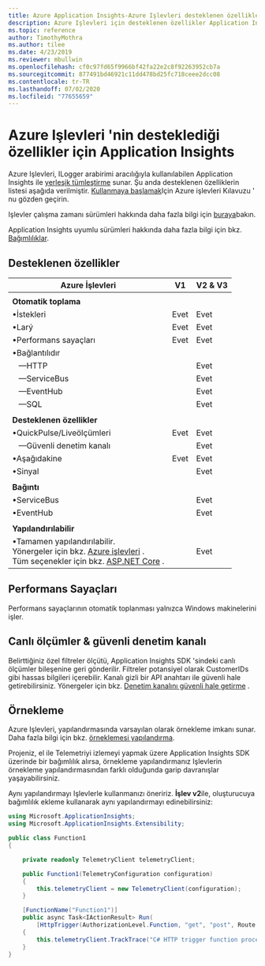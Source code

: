 ```yaml
---
title: Azure Application Insights-Azure Işlevleri desteklenen özellikler
description: Azure Işlevleri için desteklenen özellikler Application Insights
ms.topic: reference
author: TimothyMothra
ms.author: tilee
ms.date: 4/23/2019
ms.reviewer: mbullwin
ms.openlocfilehash: cf0c97fd65f9966bf42fa22e2c8f92263952cb7a
ms.sourcegitcommit: 877491bd46921c11dd478bd25fc718ceee2dcc08
ms.contentlocale: tr-TR
ms.lasthandoff: 07/02/2020
ms.locfileid: "77655659"
---
```

# <a name="application-insights-for-azure-functions-supported-features"></a>Azure Işlevleri 'nin desteklediği özellikler için Application Insights

Azure Işlevleri, ILogger arabirimi aracılığıyla kullanılabilen Application Insights ile [yerleşik tümleştirme](../../azure-functions/functions-monitoring.md) sunar. Şu anda desteklenen özelliklerin listesi aşağıda verilmiştir. [Kullanmaya başlamak](../../azure-functions/functions-monitoring.md#enable-application-insights-integration)Için Azure işlevleri Kılavuzu ' nu gözden geçirin.

Işlevler çalışma zamanı sürümleri hakkında daha fazla bilgi için [buraya](../../azure-functions/functions-versions.md)bakın.

Application Insights uyumlu sürümleri hakkında daha fazla bilgi için bkz. [Bağımlılıklar](https://www.nuget.org/packages/Microsoft.Azure.WebJobs.Logging.ApplicationInsights/).

## <a name="supported-features"></a>Desteklenen özellikler

| Azure İşlevleri                       | V1                | V2 & V3   | 
|-----------------------------------    |---------------    |------------------ |
| | | | 
| **Otomatik toplama**        |                 |                   |               
| &bull;İstekleri                     | Evet             | Evet               | 
| &bull;Larý                   | Evet             | Evet               | 
| &bull;Performans sayaçları         | Evet             | Evet               |
| &bull;Bağlantılıdır                   |                   |                   |               
| &nbsp;&nbsp;&nbsp;&mdash;HTTP      |                 | Evet               | 
| &nbsp;&nbsp;&nbsp;&mdash;ServiceBus|                 | Evet               | 
| &nbsp;&nbsp;&nbsp;&mdash;EventHub  |                 | Evet               | 
| &nbsp;&nbsp;&nbsp;&mdash;SQL       |                 | Evet               | 
| | | | 
| **Desteklenen özellikler**                |                   |                   |               
| &bull;QuickPulse/Liveölçümleri       | Evet             | Evet               | 
| &nbsp;&nbsp;&nbsp;&mdash;Güvenli denetim kanalı|                 | Evet               | 
| &bull;Aşağıdakine                     | Evet             | Evet               | 
| &bull;Sinyal                   |                 | Evet               | 
| | | | 
| **Bağıntı**                       |                   |                   |               
| &bull;ServiceBus                     |                   | Evet               | 
| &bull;EventHub                       |                   | Evet               | 
| | | | 
| **Yapılandırılabilir**                      |                   |                   |           
| &bull;Tamamen yapılandırılabilir.<br/>Yönergeler için bkz. [Azure işlevleri](https://github.com/Microsoft/ApplicationInsights-aspnetcore/issues/759#issuecomment-426687852) .<br/>Tüm seçenekler için bkz. [ASP.NET Core](https://github.com/Microsoft/ApplicationInsights-aspnetcore/wiki/Custom-Configuration) .               |                   | Evet                   | 


## <a name="performance-counters"></a>Performans Sayaçları

Performans sayaçlarının otomatik toplanması yalnızca Windows makinelerini işler.


## <a name="live-metrics--secure-control-channel"></a>Canlı ölçümler & güvenli denetim kanalı

Belirttiğiniz özel filtreler ölçütü, Application Insights SDK 'sindeki canlı ölçümler bileşenine geri gönderilir. Filtreler potansiyel olarak CustomerIDs gibi hassas bilgileri içerebilir. Kanalı gizli bir API anahtarı ile güvenli hale getirebilirsiniz. Yönergeler için bkz. [Denetim kanalını güvenli hale getirme](https://docs.microsoft.com/azure/azure-monitor/app/live-stream#secure-the-control-channel) .

## <a name="sampling"></a>Örnekleme

Azure Işlevleri, yapılandırmasında varsayılan olarak örnekleme imkanı sunar. Daha fazla bilgi için bkz. [örneklemesi yapılandırma](https://docs.microsoft.com/azure/azure-functions/functions-monitoring#configure-sampling).

Projeniz, el ile Telemetriyi izlemeyi yapmak üzere Application Insights SDK üzerinde bir bağımlılık alırsa, örnekleme yapılandırmanız Işlevlerin örnekleme yapılandırmasından farklı olduğunda garip davranışlar yaşayabilirsiniz. 

Aynı yapılandırmayı Işlevlerle kullanmanızı öneririz. **İşlev v2**ile, oluşturucuya bağımlılık ekleme kullanarak aynı yapılandırmayı edinebilirsiniz:

```csharp
using Microsoft.ApplicationInsights;
using Microsoft.ApplicationInsights.Extensibility;

public class Function1 
{

    private readonly TelemetryClient telemetryClient;

    public Function1(TelemetryConfiguration configuration)
    {
        this.telemetryClient = new TelemetryClient(configuration);
    }

    [FunctionName("Function1")]
    public async Task<IActionResult> Run(
        [HttpTrigger(AuthorizationLevel.Function, "get", "post", Route = null)] HttpRequest req, ILogger logger)
    {
        this.telemetryClient.TrackTrace("C# HTTP trigger function processed a request.");
    }
}
```
